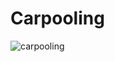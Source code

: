 # Carpooling

![carpooling](https://user-images.githubusercontent.com/41587478/112186812-15fca900-8c34-11eb-8c34-355565ca3674.png)
